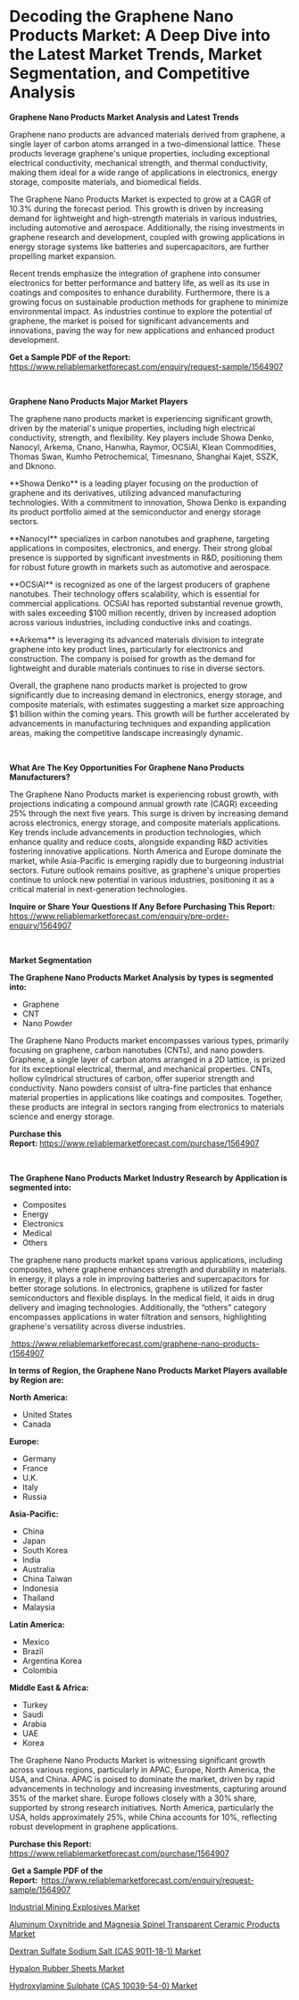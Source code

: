 <p><h1>Decoding the Graphene Nano Products Market: A Deep Dive into the Latest Market Trends, Market Segmentation, and Competitive Analysis</h1></p><p><strong>Graphene Nano Products Market Analysis and Latest Trends</strong></p>
<p><p>Graphene nano products are advanced materials derived from graphene, a single layer of carbon atoms arranged in a two-dimensional lattice. These products leverage graphene's unique properties, including exceptional electrical conductivity, mechanical strength, and thermal conductivity, making them ideal for a wide range of applications in electronics, energy storage, composite materials, and biomedical fields.</p><p>The Graphene Nano Products Market is expected to grow at a CAGR of 10.3% during the forecast period. This growth is driven by increasing demand for lightweight and high-strength materials in various industries, including automotive and aerospace. Additionally, the rising investments in graphene research and development, coupled with growing applications in energy storage systems like batteries and supercapacitors, are further propelling market expansion.</p><p>Recent trends emphasize the integration of graphene into consumer electronics for better performance and battery life, as well as its use in coatings and composites to enhance durability. Furthermore, there is a growing focus on sustainable production methods for graphene to minimize environmental impact. As industries continue to explore the potential of graphene, the market is poised for significant advancements and innovations, paving the way for new applications and enhanced product development.</p></p>
<p><strong>Get a Sample PDF of the Report:&nbsp;</strong> <a href="https://www.reliablemarketforecast.com/enquiry/request-sample/1564907?utm_campaign=1097&utm_medium=2&utm_source=Github&utm_content=ia&utm_term=02042025&utm_id=graphene-nano-products">https://www.reliablemarketforecast.com/enquiry/request-sample/1564907</a></p>
<p>&nbsp;</p>
<p><strong>Graphene Nano Products Major Market Players</strong></p>
<p><p>The graphene nano products market is experiencing significant growth, driven by the material's unique properties, including high electrical conductivity, strength, and flexibility. Key players include Showa Denko, Nanocyl, Arkema, Cnano, Hanwha, Raymor, OCSiAl, Klean Commodities, Thomas Swan, Kumho Petrochemical, Timesnano, Shanghai Kajet, SSZK, and Dknono.</p><p>**Showa Denko** is a leading player focusing on the production of graphene and its derivatives, utilizing advanced manufacturing technologies. With a commitment to innovation, Showa Denko is expanding its product portfolio aimed at the semiconductor and energy storage sectors. </p><p>**Nanocyl** specializes in carbon nanotubes and graphene, targeting applications in composites, electronics, and energy. Their strong global presence is supported by significant investments in R&D, positioning them for robust future growth in markets such as automotive and aerospace.</p><p>**OCSiAl** is recognized as one of the largest producers of graphene nanotubes. Their technology offers scalability, which is essential for commercial applications. OCSiAl has reported substantial revenue growth, with sales exceeding $100 million recently, driven by increased adoption across various industries, including conductive inks and coatings.</p><p>**Arkema** is leveraging its advanced materials division to integrate graphene into key product lines, particularly for electronics and construction. The company is poised for growth as the demand for lightweight and durable materials continues to rise in diverse sectors.</p><p>Overall, the graphene nano products market is projected to grow significantly due to increasing demand in electronics, energy storage, and composite materials, with estimates suggesting a market size approaching $1 billion within the coming years. This growth will be further accelerated by advancements in manufacturing techniques and expanding application areas, making the competitive landscape increasingly dynamic.</p></p>
<p>&nbsp;</p>
<p><strong>What Are The Key Opportunities For Graphene Nano Products Manufacturers?</strong></p>
<p><p>The Graphene Nano Products market is experiencing robust growth, with projections indicating a compound annual growth rate (CAGR) exceeding 25% through the next five years. This surge is driven by increasing demand across electronics, energy storage, and composite materials applications. Key trends include advancements in production technologies, which enhance quality and reduce costs, alongside expanding R&D activities fostering innovative applications. North America and Europe dominate the market, while Asia-Pacific is emerging rapidly due to burgeoning industrial sectors. Future outlook remains positive, as graphene's unique properties continue to unlock new potential in various industries, positioning it as a critical material in next-generation technologies.</p></p>
<p><strong>Inquire or Share Your Questions If Any Before Purchasing This Report:</strong> <a href="https://www.reliablemarketforecast.com/enquiry/pre-order-enquiry/1564907?utm_campaign=1097&utm_medium=2&utm_source=Github&utm_content=ia&utm_term=02042025&utm_id=graphene-nano-products">https://www.reliablemarketforecast.com/enquiry/pre-order-enquiry/1564907</a></p>
<p>&nbsp;</p>
<p><strong>Market Segmentation</strong></p>
<p><strong>The Graphene Nano Products Market Analysis by types is segmented into:</strong></p>
<p><ul><li>Graphene</li><li>CNT</li><li>Nano Powder‎</li></ul></p>
<p><p>The Graphene Nano Products market encompasses various types, primarily focusing on graphene, carbon nanotubes (CNTs), and nano powders. Graphene, a single layer of carbon atoms arranged in a 2D lattice, is prized for its exceptional electrical, thermal, and mechanical properties. CNTs, hollow cylindrical structures of carbon, offer superior strength and conductivity. Nano powders consist of ultra-fine particles that enhance material properties in applications like coatings and composites. Together, these products are integral in sectors ranging from electronics to materials science and energy storage.</p></p>
<p><strong>Purchase this Report:&nbsp;</strong><a href="https://www.reliablemarketforecast.com/purchase/1564907?utm_campaign=1097&utm_medium=2&utm_source=Github&utm_content=ia&utm_term=02042025&utm_id=graphene-nano-products">https://www.reliablemarketforecast.com/purchase/1564907</a></p>
<p>&nbsp;</p>
<p><strong>The Graphene Nano Products Market Industry Research by Application is segmented into:</strong></p>
<p><ul><li>Composites</li><li>Energy</li><li>Electronics</li><li>Medical</li><li>Others</li></ul></p>
<p><p>The graphene nano products market spans various applications, including composites, where graphene enhances strength and durability in materials. In energy, it plays a role in improving batteries and supercapacitors for better storage solutions. In electronics, graphene is utilized for faster semiconductors and flexible displays. In the medical field, it aids in drug delivery and imaging technologies. Additionally, the “others” category encompasses applications in water filtration and sensors, highlighting graphene's versatility across diverse industries.</p></p>
<p><a href="https://www.reliablemarketforecast.com/graphene-nano-products-r1564907?utm_campaign=1097&utm_medium=2&utm_source=Github&utm_content=ia&utm_term=02042025&utm_id=graphene-nano-products">&nbsp;https://www.reliablemarketforecast.com/graphene-nano-products-r1564907</a></p>
<p><strong>In terms of Region, the Graphene Nano Products Market Players available by Region are:</strong></p>
<p>
    <p> <strong> North America: </strong>
        <ul>
            <li>United States</li>
            <li>Canada</li>
        </ul>
        </p> 
    <p> <strong> Europe: </strong>
        <ul>
            <li>Germany</li>
            <li>France</li>
            <li>U.K.</li>
            <li>Italy</li>
            <li>Russia</li>
        </ul>
        </p> 
    <p> <strong> Asia-Pacific: </strong>
        <ul>
            <li>China</li>
            <li>Japan</li>
            <li>South Korea</li>
            <li>India</li>
            <li>Australia</li>
            <li>China Taiwan</li>
            <li>Indonesia</li>
            <li>Thailand</li>
            <li>Malaysia</li>
        </ul>
        </p> 
    <p> <strong> Latin America: </strong>
        <ul>
            <li>Mexico</li>
            <li>Brazil</li>
            <li>Argentina Korea</li>
            <li>Colombia</li>
        </ul>
        </p> 
    <p> <strong> Middle East & Africa: </strong>
        <ul>
            <li>Turkey</li>
            <li>Saudi</li>
            <li>Arabia</li>
            <li>UAE</li>
            <li>Korea</li>
        </ul>
    </p>
    </p>
<p><p>The Graphene Nano Products Market is witnessing significant growth across various regions, particularly in APAC, Europe, North America, the USA, and China. APAC is poised to dominate the market, driven by rapid advancements in technology and increasing investments, capturing around 35% of the market share. Europe follows closely with a 30% share, supported by strong research initiatives. North America, particularly the USA, holds approximately 25%, while China accounts for 10%, reflecting robust development in graphene applications.</p></p>
<p><strong>Purchase this Report: </strong><a href="https://www.reliablemarketforecast.com/purchase/1564907?utm_campaign=1097&utm_medium=2&utm_source=Github&utm_content=ia&utm_term=02042025&utm_id=graphene-nano-products">https://www.reliablemarketforecast.com/purchase/1564907</a></p>
<p>&nbsp;<strong>Get a Sample PDF of the Report:&nbsp;&nbsp;</strong><a href="https://www.reliablemarketforecast.com/enquiry/request-sample/1564907?utm_campaign=1097&utm_medium=2&utm_source=Github&utm_content=ia&utm_term=02042025&utm_id=graphene-nano-products">https://www.reliablemarketforecast.com/enquiry/request-sample/1564907</a></p>
<p><strong></strong></p>
<p><p><a href="https://github.com/noppbebawy/Market-Research-Report-List-1/blob/main/industrial-mining-explosives-market.md?utm_campaign=1097&utm_medium=2&utm_source=Github&utm_content=ia&utm_term=02042025&utm_id=graphene-nano-products">Industrial Mining Explosives Market</a></p><p><a href="https://github.com/aslinalirey9/Market-Research-Report-List-1/blob/main/aluminum-oxynitride-and-magnesia-spinel-transparent-ceramic-products-market.md?utm_campaign=1097&utm_medium=2&utm_source=Github&utm_content=ia&utm_term=02042025&utm_id=graphene-nano-products">Aluminum Oxynitride and Magnesia Spinel Transparent Ceramic Products Market</a></p><p><a href="https://github.com/oshodikurc/Market-Research-Report-List-1/blob/main/dextran-sulfate-sodium-salt-cas-9011-18-1-market.md?utm_campaign=1097&utm_medium=2&utm_source=Github&utm_content=ia&utm_term=02042025&utm_id=graphene-nano-products">Dextran Sulfate Sodium Salt (CAS 9011-18-1) Market</a></p><p><a href="https://github.com/ajegiobitsa/Market-Research-Report-List-1/blob/main/hypalon-rubber-sheets-market.md?utm_campaign=1097&utm_medium=2&utm_source=Github&utm_content=ia&utm_term=02042025&utm_id=graphene-nano-products">Hypalon Rubber Sheets Market</a></p><p><a href="https://github.com/efialiurca/Market-Research-Report-List-1/blob/main/hydroxylamine-sulphate-cas-10039-54-0-market.md?utm_campaign=1097&utm_medium=2&utm_source=Github&utm_content=ia&utm_term=02042025&utm_id=graphene-nano-products">Hydroxylamine Sulphate (CAS 10039-54-0) Market</a></p></p>
